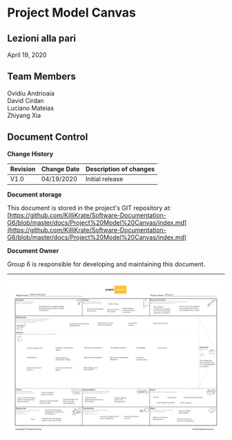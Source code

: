 # Project Model Canvas

## Lezioni alla pari
April 19, 2020

## Team Members
Ovidiu Andrioaia  
David Cirdan  
Luciano Mateias  
Zhiyang Xia


## Document Control
**Change History**

| Revision | Change Date | Description of changes |
| -------- | ----------- | ---------------------- |
| V1.0     | 04/19/2020  | Initial release        |

**Document storage**

This document is stored in the project's GIT repository at:
[https://github.com/KilliKrate/Software-Documentation-G6/blob/master/docs/Project%20Model%20Canvas/index.md](https://github.com/KilliKrate/Software-Documentation-G6/blob/master/docs/Project%20Model%20Canvas/index.md)
 
**Document Owner**

Group 6 is responsible for developing and maintaining this document.

-----------------------------------------------------
![](../img/Project%20model%20canvas.png)
